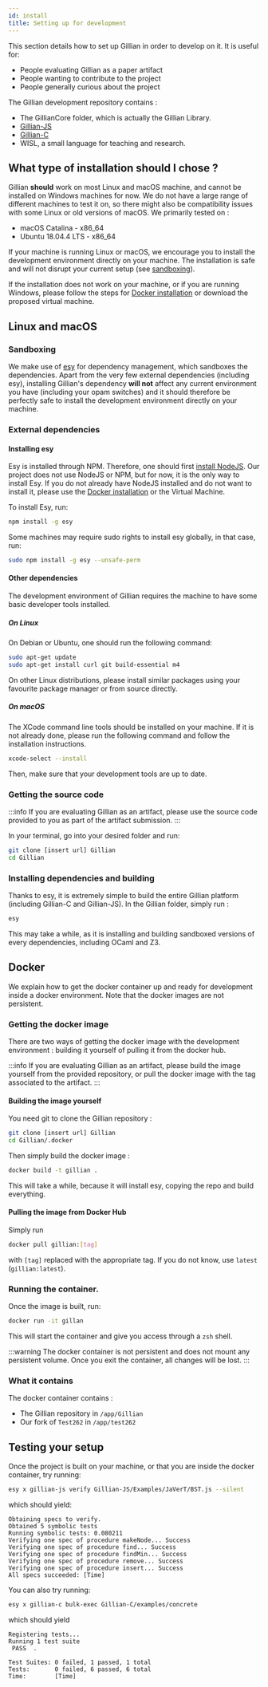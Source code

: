 ```yaml
---
id: install
title: Setting up for development
---
```


This section details how to set up Gillian in order to develop on it. It is useful for:
 - People evaluating Gillian as a paper artifact
 - People wanting to contribute to the project
 - People generally curious about the project
  
The Gillian development repository contains :
 - The GillianCore folder, which is actually the Gillian Library.
 - [Gillian-JS](../js/intro)
 - [Gillian-C](../c/intro)
 - WISL, a small language for teaching and research.

## What type of installation should I chose ?


Gillian **should** work on most Linux and macOS machine, and cannot be installed on Windows machines for now. We do not have a large range of different machines to test it on, so there might also be compatibility issues with some Linux or old versions of macOS. We primarily tested on :
 - macOS Catalina - x86_64
 - Ubuntu 18.04.4 LTS - x86_64

If your machine is running Linux or macOS, we encourage you to install the development environment directly on your machine. The installation is safe and will not disrupt your current setup (see [sandboxing](#sandboxing)).

If the installation does not work on your machine, or if you are running Windows, please follow the steps for [Docker installation](#docker) or download the proposed virtual machine.


## Linux and macOS

### Sandboxing

We make use of [esy](https://esy.sh) for dependency management, which sandboxes the dependencies. Apart from the very few external dependencies (including esy), installing Gillian's dependency **will not** affect any current environment you have (including your opam switches) and it should therefore be perfectly safe to install the development environment directly on your machine.

### External dependencies

#### Installing esy

Esy is installed through NPM. Therefore, one should first [install NodeJS](https://nodejs.org/en/download/package-manager/). Our project does not use NodeJS or NPM, but for now, it is the only way to install Esy. If you do not already have NodeJS installed and do not want to install it, please use the [Docker installation](#docker) or the Virtual Machine.

To install Esy, run:
```bash
npm install -g esy
```

Some machines may require sudo rights to install esy globally, in that case, run:
```bash
sudo npm install -g esy --unsafe-perm
```

#### Other dependencies

The development environment of Gillian requires the machine to have some basic developer tools installed.

##### On Linux

On Debian or Ubuntu, one should run the following command:

```bash
sudo apt-get update
sudo apt-get install curl git build-essential m4
```

On other Linux distributions, please install similar packages using your favourite package manager or from source directly.

##### On macOS

The XCode command line tools should be installed on your machine. If it is not already done, please run the following command and follow the installation instructions.

```zsh
xcode-select --install
```

Then, make sure that your development tools are up to date.

### Getting the source code

:::info
If you are evaluating Gillian as an artifact, please use the source code provided to you as part of the artifact submission.
:::

In your terminal, go into your desired folder and run:

```bash
git clone [insert url] Gillian
cd Gillian
```

### Installing dependencies and building

Thanks to esy, it is extremely simple to build the entire Gillian platform (including Gillian-C and Gillian-JS). In the Gillian folder, simply run :
```bash
esy
```

This may take a while, as it is installing and building sandboxed versions of every dependencies, including OCaml and Z3.


## Docker

We explain how to get the docker container up and ready for development inside a docker environment. Note that the docker images are not persistent.

### Getting the docker image

There are two ways of getting the docker image with the development environment : building it yourself of pulling it from the docker hub.

:::info
If you are evaluating Gillian as an artifact, please build the image yourself from the provided repository, or pull the docker image with the tag associated to the artifact.
:::

#### Building the image yourself

You need git to clone the Gillian repository :

```bash
git clone [insert url] Gillian
cd Gillian/.docker
```

Then simply build the docker image :
```bash
docker build -t gillian .
```

This will take a while, because it will install esy, copying the repo and build everything.

#### Pulling the image from Docker Hub

Simply run

```bash
docker pull gillian:[tag]
```

with `[tag]` replaced with the appropriate tag. If you do not know, use `latest` (`gillian:latest`).

### Running the container.

Once the image is built, run:
```bash
docker run -it gillan
```

This will start the container and give you access through a `zsh` shell.

:::warning
The docker container is not persistent and does not mount any persistent volume. Once you exit the container, all changes will be lost.
:::

### What it contains

The docker container contains :
 - The Gillian repository in `/app/Gillian`
 - Our fork of `Test262` in  `/app/test262`

## Testing your setup

Once the project is built on your machine, or that you are inside the docker container, try running:
```bash
esy x gillian-js verify Gillian-JS/Examples/JaVerT/BST.js --silent
```

which should yield:
```logs
Obtaining specs to verify.
Obtained 5 symbolic tests
Running symbolic tests: 0.080211
Verifying one spec of procedure makeNode... Success
Verifying one spec of procedure find... Success
Verifying one spec of procedure findMin... Success
Verifying one spec of procedure remove... Success
Verifying one spec of procedure insert... Success
All specs succeeded: [Time]
```

You can also try running:
```bash
esy x gillian-c bulk-exec Gillian-C/examples/concrete
```

which should yield
```logs
Registering tests...   
Running 1 test suite
 PASS  .

Test Suites: 0 failed, 1 passed, 1 total
Tests:       0 failed, 6 passed, 6 total
Time:        [Time]
```

